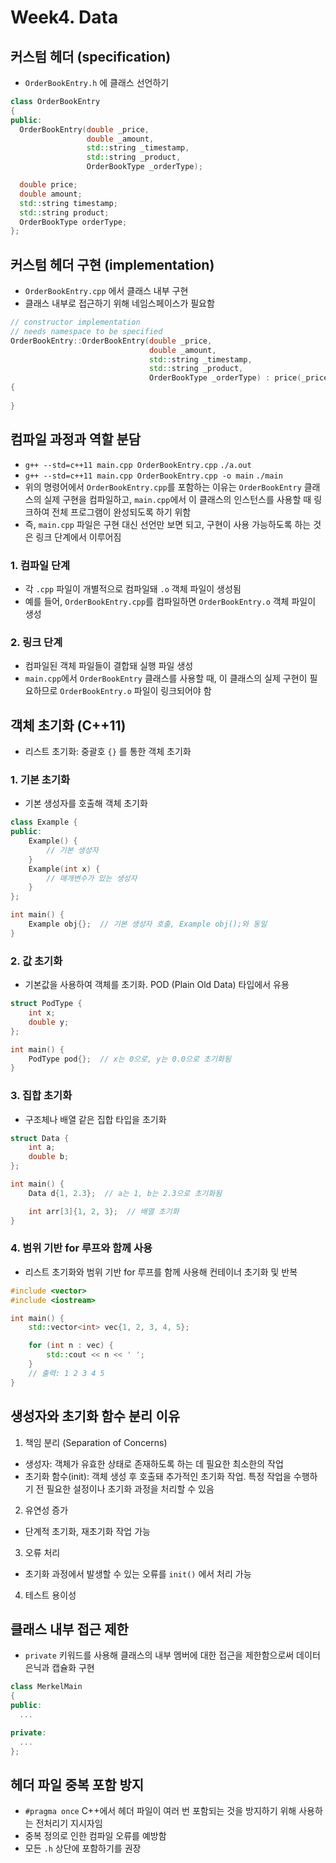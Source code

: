 # Week4. Data
## 커스텀 헤더 (specification)
- `OrderBookEntry.h` 에 클래스 선언하기
```cpp
class OrderBookEntry
{
public:
  OrderBookEntry(double _price,
                 double _amount,
                 std::string _timestamp,
                 std::string _product,
                 OrderBookType _orderType);

  double price;
  double amount;
  std::string timestamp;
  std::string product;
  OrderBookType orderType;
};
```

## 커스텀 헤더 구현 (implementation)
- `OrderBookEntry.cpp` 에서 클래스 내부 구현
- 클래스 내부로 접근하기 위해 네임스페이스가 필요함
```cpp
// constructor implementation
// needs namespace to be specified
OrderBookEntry::OrderBookEntry(double _price,
                               double _amount,
                               std::string _timestamp,
                               std::string _product,
                               OrderBookType _orderType) : price(_price), amount(_amount), timestamp(_timestamp), product(_product), orderType(_orderType)
{
  
}
```

## 컴파일 과정과 역할 분담
- `g++ --std=c++11 main.cpp OrderBookEntry.cpp` `./a.out`
- `g++ --std=c++11 main.cpp OrderBookEntry.cpp -o main` `./main`
- 위의 명령어에서 `OrderBookEntry.cpp`를 포함하는 이유는 `OrderBookEntry` 클래스의 실제 구현을 컴파일하고, `main.cpp`에서 이 클래스의 인스턴스를 사용할 때 링크하여 전체 프로그램이 완성되도록 하기 위함
- 즉, `main.cpp` 파일은 구현 대신 선언만 보면 되고, 구현이 사용 가능하도록 하는 것은 링크 단계에서 이루어짐

### 1. 컴파일 단계
- 각 `.cpp` 파일이 개별적으로 컴파일돼 `.o` 객체 파일이 생성됨
- 예를 들어, `OrderBookEntry.cpp`를 컴파일하면 `OrderBookEntry.o` 객체 파일이 생성
### 2. 링크 단계
- 컴파일된 객체 파일들이 결합돼 실행 파일 생성
- `main.cpp`에서 `OrderBookEntry` 클래스를 사용할 때, 이 클래스의 실제 구현이 필요하므로 `OrderBookEntry.o` 파일이 링크되어야 함

## 객체 초기화 (C++11)
- 리스트 초기화: 중괄호 `{}` 를 통한 객체 초기화

### 1. 기본 초기화
- 기본 생성자를 호출해 객체 초기화
```cpp
class Example {
public:
    Example() {
        // 기본 생성자
    }
    Example(int x) {
        // 매개변수가 있는 생성자
    }
};

int main() {
    Example obj{};  // 기본 생성자 호출, Example obj();와 동일
}
```

### 2. 값 초기화
- 기본값을 사용하여 객체를 초기화. POD (Plain Old Data) 타입에서 유용
```cpp
struct PodType {
    int x;
    double y;
};

int main() {
    PodType pod{};  // x는 0으로, y는 0.0으로 초기화됨
}
```

### 3. 집합 초기화
- 구조체나 배열 같은 집합 타입을 초기화
```cpp
struct Data {
    int a;
    double b;
};

int main() {
    Data d{1, 2.3};  // a는 1, b는 2.3으로 초기화됨

    int arr[3]{1, 2, 3};  // 배열 초기화
}
```

### 4. 범위 기반 for 루프와 함께 사용
- 리스트 초기화와 범위 기반 for 루프를 함께 사용해 컨테이너 초기화 및 반복
```cpp
#include <vector>
#include <iostream>

int main() {
    std::vector<int> vec{1, 2, 3, 4, 5};

    for (int n : vec) {
        std::cout << n << ' ';
    }
    // 출력: 1 2 3 4 5
}
```
## 생성자와 초기화 함수 분리 이유
1. 책임 분리 (Separation of Concerns)
  - 생성자: 객체가 유효한 상태로 존재하도록 하는 데 필요한 최소한의 작업
  - 초기화 함수(init): 객체 생성 후 호출돼 추가적인 초기화 작업. 특정 작업을 수행하기 전 필요한 설정이나 초기화 과정을 처리할 수 있음
2. 유연성 증가
  - 단계적 초기화, 재초기화 작업 가능
3. 오류 처리
  - 초기화 과정에서 발생할 수 있는 오류를 `init()` 에서 처리 가능
4. 테스트 용이성

## 클래스 내부 접근 제한
- `private` 키워드를 사용해 클래스의 내부 멤버에 대한 접근을 제한함으로써 데이터 은닉과 캡슐화 구현

```cpp
class MerkelMain
{
public:
  ...

private:
  ...
};
```

## 헤더 파일 중복 포함 방지
- `#pragma once` C++에서 헤더 파일이 여러 번 포함되는 것을 방지하기 위해 사용하는 전처리기 지시자임
- 중복 정의로 인한 컴파일 오류를 예방함
- 모든 `.h` 상단에 포함하기를 권장